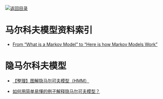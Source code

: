 [![返回目录](https://parg.co/UGo)](https://parg.co/b4z)

# 马尔科夫模型资料索引

* [From “What is a Markov Model” to “Here is how Markov Models Work”](https://hackernoon.com/from-what-is-a-markov-model-to-here-is-how-markov-models-work-1ac5f4629b71#.9mrz6lizf)

# 隐马尔科夫模型

* [【整理】图解隐马尔可夫模型（HMM）](http://www.cnblogs.com/crazyacking/p/6505033.html)

- [如何用简单易懂的例子解释隐马尔可夫模型？](https://www.zhihu.com/question/20962240)
